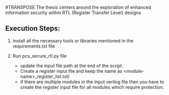 #TRANSPOSE
The thesis centers around the exploration of enhanced information security within RTL (Register Transfer Level) designs

Execution Steps:
----------------

1) Install all the necessary tools or libraries mentioned in the requirements.txt file

2) Run pcs_secure_rtl.py file 
	* update the input file path at the end of the script.
	* Create a register input file and keep the name as \<module-name\>_register_list.txt) 
	* if there are multiple modules in the input verilog file then you have to create the register input file for all modules which require protection.
	
